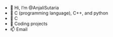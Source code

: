 - 👋 Hi, I’m @AnjaliSutaria
- 👀 C (programming language), C++, and python
- 🌱 C
- 💞️ Coding projects
- 📫 Email

<!---
AnjaliSutaria/AnjaliSutaria is a ✨ special ✨ repository because its `README.md` (this file) appears on your GitHub profile.
You can click the Preview link to take a look at your changes.
--->
